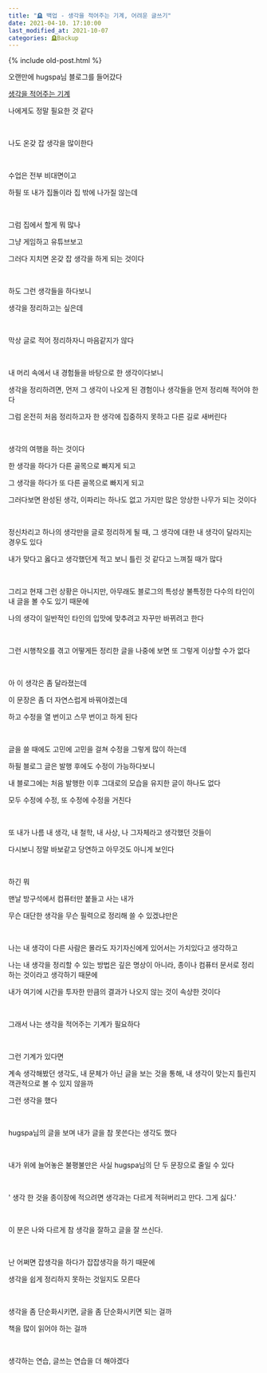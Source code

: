 ```yaml
---
title: "🪦 백업 - 생각을 적어주는 기계, 어려운 글쓰기"
date: 2021-04-10. 17:10:00
last_modified_at: 2021-10-07
categories: 🪦Backup
---
```

{% include old-post.html %}

오랜만에 hugspa님 블로그를 들어갔다



[생각을 적어주는 기계](http://blog.naver.com/hugspa/20012756204)

나에게도 정말 필요한 것 같다

​

나도 온갖 잡 생각을 많이한다

​

수업은 전부 비대면이고

하필 또 내가 집돌이라 집 밖에 나가질 않는데

​

그럼 집에서 할게 뭐 많나

그냥 게임하고 유튜브보고

그러다 지치면 온갖 잡 생각을 하게 되는 것이다

​

하도 그런 생각들을 하다보니

생각을 정리하고는 싶은데

​

막상 글로 적어 정리하자니 마음같지가 않다

​

내 머리 속에서 내 경험들을 바탕으로 한 생각이다보니

생각을 정리하려면, 먼저 그 생각이 나오게 된 경험이나 생각들을 먼저 정리해 적어야 한다

그럼 온전히 처음 정리하고자 한 생각에 집중하지 못하고 다른 길로 새버린다

​

생각의 여행을 하는 것이다

한 생각을 하다가 다른 골목으로 빠지게 되고

그 생각을 하다가 또 다른 골목으로 빠지게 되고

그러다보면 완성된 생각, 이파리는 하나도 없고 가지만 많은 앙상한 나무가 되는 것이다

​

정신차리고 하나의 생각만을 글로 정리하게 될 때, 그 생각에 대한 내 생각이 달라지는 경우도 있다

내가 맞다고 옳다고 생각했던게 적고 보니 틀린 것 같다고 느껴질 때가 많다

​

그리고 현재 그런 상황은 아니지만, 아무래도 블로그의 특성상 불특정한 다수의 타인이 내 글을 볼 수도 있기 때문에

나의 생각이 일반적인 타인의 입맛에 맞추려고 자꾸만 바뀌려고 한다

​

그런 시행착오를 겪고 어떻게든 정리한 글을 나중에 보면 또 그렇게 이상할 수가 없다

​

아 이 생각은 좀 달라졌는데

이 문장은 좀 더 자연스럽게 바꿔야겠는데

하고 수정을 열 번이고 스무 번이고 하게 된다

​

글을 쓸 때에도 고민에 고민을 걸쳐 수정을 그렇게 많이 하는데

하필 블로그 글은 발행 후에도 수정이 가능하다보니

내 블로그에는 처음 발행한 이후 그대로의 모습을 유지한 글이 하나도 없다

모두 수정에 수정, 또 수정에 수정을 거친다

​

또 내가 나름 내 생각, 내 철학, 내 사상, 나 그자체라고 생각했던 것들이

다시보니 정말 바보같고 당연하고 아무것도 아니게 보인다

​

하긴 뭐

맨날 방구석에서 컴퓨터만 붙들고 사는 내가

무슨 대단한 생각을 무슨 필력으로 정리해 쓸 수 있겠냐만은

​

나는 내 생각이 다른 사람은 몰라도 자기자신에게 있어서는 가치있다고 생각하고

나는 내 생각을 정리할 수 있는 방법은 깊은 명상이 아니라, 종이나 컴퓨터 문서로 정리하는 것이라고 생각하기 때문에

내가 여기에 시간을 투자한 만큼의 결과가 나오지 않는 것이 속상한 것이다

​

그래서 나는 생각을 적어주는 기계가 필요하다

​

그런 기계가 있다면

계속 생각해봤던 생각도, 내 문체가 아닌 글을 보는 것을 통해, 내 생각이 맞는지 틀린지 객관적으로 볼 수 있지 않을까

그런 생각을 했다

​

hugspa님의 글을 보며 내가 글을 참 못쓴다는 생각도 했다

​

내가 위에 늘어놓은 불평불만은 사실 hugspa님의 단 두 문장으로 줄일 수 있다

​

' 생각 한 것을 종이장에 적으려면 생각과는 다르게 적혀버리고 만다. 그게 싫다.'

​

이 분은 나와 다르게 참 생각을 잘하고 글을 잘 쓰신다.

​

난 어쩌면 잡생각을 하다가 잡잡생각을 하기 때문에

생각을 쉽게 정리하지 못하는 것일지도 모른다

​

생각을 좀 단순화시키면, 글을 좀 단순화시키면 되는 걸까

책을 많이 읽어야 하는 걸까

​

생각하는 연습, 글쓰는 연습을 더 해야겠다